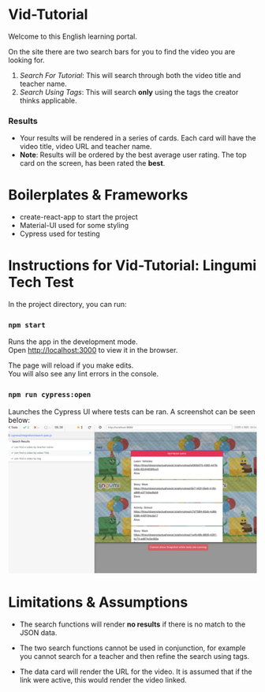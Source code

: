 # Vid-Tutorial
Welcome to this English learning portal.

On the site there are two search bars for you to find the video you are looking for.
1. *Search For Tutorial*: This will search through both the video title and teacher name.
2. *Search Using Tags*: This will search **only** using the tags the creator thinks applicable.

### Results
* Your results will be rendered in a series of cards. Each card will have the video title, video URL and teacher name. 
* **Note**: Results will be ordered by the best average user rating. The top card on the screen, has been rated the **best**.

# Boilerplates & Frameworks

* create-react-app to start the project
* Material-UI used for some styling
* Cypress used for testing

# Instructions for Vid-Tutorial: Lingumi Tech Test

In the project directory, you can run:

### `npm start`

Runs the app in the development mode.\
Open [http://localhost:3000](http://localhost:3000) to view it in the browser.

The page will reload if you make edits.\
You will also see any lint errors in the console.

### `npm run cypress:open`

Launches the Cypress UI where tests can be ran. A screenshot can be seen below:
![cypress test screenshot](cypress_testing_screenshot.png)

# Limitations & Assumptions

* The search functions will render **no results** if there is no match to the JSON data.

* The two search functions cannot be used in conjunction, for example you cannot search for a teacher and then refine the search using tags. 

* The data card will render the URL for the video. It is assumed that if the link were active, this would render the video linked.
